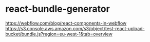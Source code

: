 # react-bundle-generator

https://webflow.com/blog/react-components-in-webflow
https://s3.console.aws.amazon.com/s3/object/test-react-upload-bucket/bundle.js?region=eu-west-1&tab=overview
